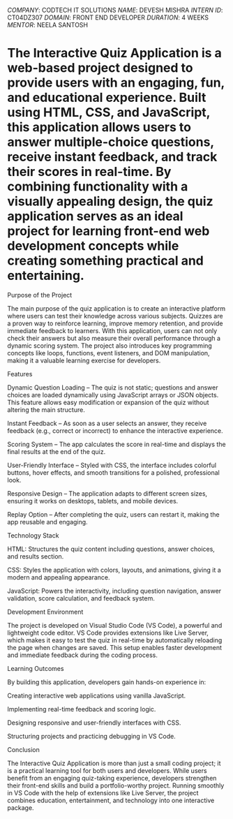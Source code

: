 
*COMPANY*: CODTECH IT SOLUTIONS
*NAME*: DEVESH MISHRA
*INTERN ID*: CT04DZ307
*DOMAIN*: FRONT END DEVELOPER
*DURATION*: 4 WEEKS
*MENTOR*: NEELA SANTOSH


# The Interactive Quiz Application is a web-based project designed to provide users with an engaging, fun, and educational experience. Built using HTML, CSS, and JavaScript, this application allows users to answer multiple-choice questions, receive instant feedback, and track their scores in real-time. By combining functionality with a visually appealing design, the quiz application serves as an ideal project for learning front-end web development concepts while creating something practical and entertaining.

Purpose of the Project

The main purpose of the quiz application is to create an interactive platform where users can test their knowledge across various subjects. Quizzes are a proven way to reinforce learning, improve memory retention, and provide immediate feedback to learners. With this application, users can not only check their answers but also measure their overall performance through a dynamic scoring system. The project also introduces key programming concepts like loops, functions, event listeners, and DOM manipulation, making it a valuable learning exercise for developers.

Features

Dynamic Question Loading – The quiz is not static; questions and answer choices are loaded dynamically using JavaScript arrays or JSON objects. This feature allows easy modification or expansion of the quiz without altering the main structure.

Instant Feedback – As soon as a user selects an answer, they receive feedback (e.g., correct or incorrect) to enhance the interactive experience.

Scoring System – The app calculates the score in real-time and displays the final results at the end of the quiz.

User-Friendly Interface – Styled with CSS, the interface includes colorful buttons, hover effects, and smooth transitions for a polished, professional look.

Responsive Design – The application adapts to different screen sizes, ensuring it works on desktops, tablets, and mobile devices.

Replay Option – After completing the quiz, users can restart it, making the app reusable and engaging.

Technology Stack

HTML: Structures the quiz content including questions, answer choices, and results section.

CSS: Styles the application with colors, layouts, and animations, giving it a modern and appealing appearance.

JavaScript: Powers the interactivity, including question navigation, answer validation, score calculation, and feedback system.

Development Environment

The project is developed on Visual Studio Code (VS Code), a powerful and lightweight code editor. VS Code provides extensions like Live Server, which makes it easy to test the quiz in real-time by automatically reloading the page when changes are saved. This setup enables faster development and immediate feedback during the coding process.

Learning Outcomes

By building this application, developers gain hands-on experience in:

Creating interactive web applications using vanilla JavaScript.

Implementing real-time feedback and scoring logic.

Designing responsive and user-friendly interfaces with CSS.

Structuring projects and practicing debugging in VS Code.

Conclusion

The Interactive Quiz Application is more than just a small coding project; it is a practical learning tool for both users and developers. While users benefit from an engaging quiz-taking experience, developers strengthen their front-end skills and build a portfolio-worthy project. Running smoothly in VS Code with the help of extensions like Live Server, the project combines education, entertainment, and technology into one interactive package.
